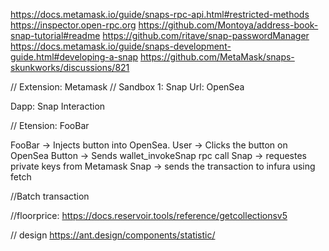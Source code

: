 https://docs.metamask.io/guide/snaps-rpc-api.html#restricted-methods
https://inspector.open-rpc.org
https://github.com/Montoya/address-book-snap-tutorial#readme
https://github.com/ritave/snap-passwordManager
https://docs.metamask.io/guide/snaps-development-guide.html#developing-a-snap
https://github.com/MetaMask/snaps-skunkworks/discussions/821



// Extension: Metamask
// Sandbox 1: Snap
Url: OpenSea

Dapp: Snap Interaction

// Etension: FooBar

FooBar -> Injects button into OpenSea.
User -> Clicks the button on OpenSea
Button -> Sends wallet_invokeSnap rpc call
Snap -> requestes private keys from Metamask
Snap -> sends the transaction to infura using fetch


//Batch transaction

//floorprice:
https://docs.reservoir.tools/reference/getcollectionsv5



// design
https://ant.design/components/statistic/